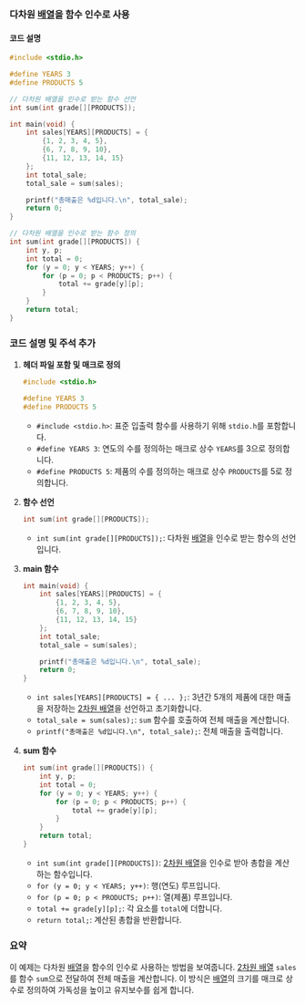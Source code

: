 ### 다차원 [배열](배열.md)을 함수 인수로 사용

#### 코드 설명

```c
#include <stdio.h>

#define YEARS 3
#define PRODUCTS 5

// 다차원 배열을 인수로 받는 함수 선언
int sum(int grade[][PRODUCTS]);

int main(void) {
    int sales[YEARS][PRODUCTS] = {
        {1, 2, 3, 4, 5},
        {6, 7, 8, 9, 10},
        {11, 12, 13, 14, 15}
    };
    int total_sale;
    total_sale = sum(sales);

    printf("총매출은 %d입니다.\n", total_sale);
    return 0;
}

// 다차원 배열을 인수로 받는 함수 정의
int sum(int grade[][PRODUCTS]) {
    int y, p;
    int total = 0;
    for (y = 0; y < YEARS; y++) {
        for (p = 0; p < PRODUCTS; p++) {
            total += grade[y][p];
        }
    }
    return total;
}
```

### 코드 설명 및 주석 추가

1. **헤더 파일 포함 및 매크로 정의**
   ```c
   #include <stdio.h>

   #define YEARS 3
   #define PRODUCTS 5
   ```
   - `#include <stdio.h>`: 표준 입출력 함수를 사용하기 위해 `stdio.h`를 포함합니다.
   - `#define YEARS 3`: 연도의 수를 정의하는 매크로 상수 `YEARS`를 3으로 정의합니다.
   - `#define PRODUCTS 5`: 제품의 수를 정의하는 매크로 상수 `PRODUCTS`를 5로 정의합니다.

2. **함수 선언**
   ```c
   int sum(int grade[][PRODUCTS]);
   ```
   - `int sum(int grade[][PRODUCTS]);`: 다차원 [배열](배열.md)을 인수로 받는 함수의 선언입니다.

3. **main 함수**
   ```c
   int main(void) {
       int sales[YEARS][PRODUCTS] = {
           {1, 2, 3, 4, 5},
           {6, 7, 8, 9, 10},
           {11, 12, 13, 14, 15}
       };
       int total_sale;
       total_sale = sum(sales);

       printf("총매출은 %d입니다.\n", total_sale);
       return 0;
   }
   ```
   - `int sales[YEARS][PRODUCTS] = { ... };`: 3년간 5개의 제품에 대한 매출을 저장하는 [2차원 배열](2차원%20배열.md)을 선언하고 초기화합니다.
   - `total_sale = sum(sales);`: `sum` 함수를 호출하여 전체 매출을 계산합니다.
   - `printf("총매출은 %d입니다.\n", total_sale);`: 전체 매출을 출력합니다.

4. **sum 함수**
   ```c
   int sum(int grade[][PRODUCTS]) {
       int y, p;
       int total = 0;
       for (y = 0; y < YEARS; y++) {
           for (p = 0; p < PRODUCTS; p++) {
               total += grade[y][p];
           }
       }
       return total;
   }
   ```
   - `int sum(int grade[][PRODUCTS])`: [2차원 배열](2차원%20배열.md)을 인수로 받아 총합을 계산하는 함수입니다.
   - `for (y = 0; y < YEARS; y++)`: 행(연도) 루프입니다.
   - `for (p = 0; p < PRODUCTS; p++)`: 열(제품) 루프입니다.
   - `total += grade[y][p];`: 각 요소를 `total`에 더합니다.
   - `return total;`: 계산된 총합을 반환합니다.

### 요약

이 예제는 다차원 [배열](배열.md)을 함수의 인수로 사용하는 방법을 보여줍니다. [2차원 배열](2차원%20배열.md) `sales`를 함수 `sum`으로 전달하여 전체 매출을 계산합니다. 이 방식은 [배열](배열.md)의 크기를 매크로 상수로 정의하여 가독성을 높이고 유지보수를 쉽게 합니다.